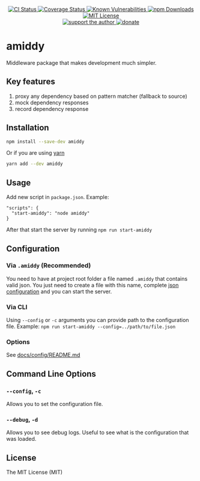 <p align="center">
  <a href="https://github.com/darkyndy/oia/tree/master/packages/amiddy">
    <img
      alt="CI Status"
      src="https://github.com/darkyndy/oia/workflows/CI/badge.svg"
    />
  </a>
  <a href="https://codecov.io/gh/darkyndy/oia/tree/master/packages/amiddy/src">
    <img
      alt="Coverage Status"
      src="https://codecov.io/gh/darkyndy/oia/branch/master/graph/badge.svg?flags=amiddy"
    />
  </a>
  <a href="https://snyk.io/test/github/darkyndy/oia?targetFile=packages/amiddy/package.json">
    <img
      alt="Known Vulnerabilities"
      src="https://snyk.io/test/github/darkyndy/oia/badge.svg?targetFile=packages/amiddy/package.json"
      data-canonical-src="https://snyk.io/test/github/darkyndy/oia/badge.svg?targetFile=packages/amiddy/package.json"
      style="max-width:100%;"
    />
  </a>
  <a href="https://www.npmjs.com/package/amiddy">
    <img
      alt="npm Downloads"
      src="https://img.shields.io/npm/dm/amiddy.svg?maxAge=57600"
    />
  </a>
  <a href="https://github.com/darkyndy/amiddy/blob/master/LICENSE">
    <img
      alt="MIT License"
      src="https://img.shields.io/npm/l/amiddy.svg"
    />
  </a>
  <br/>
  <a href="https://www.patreon.com/paul_comanici">
    <img
      alt="support the author"
      src="https://img.shields.io/badge/patreon-support%20the%20author-blue.svg"
    />
  </a>
  <a href="https://www.paypal.com/cgi-bin/webscr?cmd=_s-xclick&hosted_button_id=T645WN5RWR6WS&source=url">
    <img
      alt="donate"
      src="https://img.shields.io/badge/paypal-donate-blue.svg"
    />
  </a>
</p>


# amiddy
Middleware package that makes development much simpler.


## Key features
1. proxy any dependency based on pattern matcher (fallback to source)
2. mock dependency responses
3. record dependency response


## Installation
```sh
npm install --save-dev amiddy
```
Or if you are using [yarn](https://yarnpkg.com/en/)
```sh
yarn add --dev amiddy
```


## Usage
Add new script in `package.json`. Example:
```
"scripts": {
  "start-amiddy": "node amiddy"
}
```
After that start the server by running `npm run start-amiddy`


## Configuration

### Via `.amiddy` (Recommended)
You need to have at project root folder a file named `.amiddy` that contains valid json.
You just need to create a file with this name, complete [json configuration](#options) and you can start the server.  

### Via CLI
Using `--config` or `-c` arguments you can provide path to the configuration file.
Example: `npm run start-amiddy --config=../path/to/file.json`

### Options
See [docs/config/README.md](docs/config/README.md)


## Command Line Options

### `--config`, `-c`
Allows you to set the configuration file.

### `--debug`, `-d`
Allows you to see debug logs. Useful to see what is the configuration that was loaded.

## License

The MIT License (MIT)



